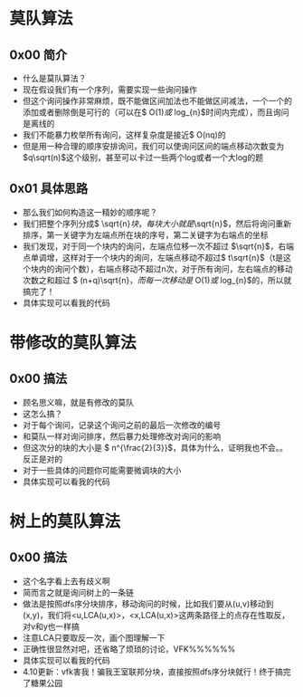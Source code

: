 # 莫队算法 #
## 0x00 简介 ##
- 什么是莫队算法？
- 现在假设我们有一个序列，需要实现一些询问操作
- 但这个询问操作非常麻烦，既不能做区间加法也不能做区间减法，一个一个的添加或者删除倒是可行的（可以在$ O\(1\)$或$ log_{n}$时间内完成），而且询问是离线的
- 我们不能暴力枚举所有询问，这样复杂度是接近$ O\(nq\)的
- 但是用一种合理的顺序安排询问，我们可以使询问区间的端点移动次数变为$q\sqrt(n)$这个级别，甚至可以卡过一些两个log或者一个大log的题

## 0x01 具体思路 ##
- 那么我们如何构造这一精妙的顺序呢？
- 我们把整个序列分成$ \sqrt{n}$块，每块大小就是$\sqrt{n}$，然后将询问重新排序，第一关键字为左端点所在块的序号，第二关键字为右端点的坐标
- 我们发现，对于同一个块内的询问，左端点位移一次不超过 $\sqrt{n}$，右端点单调增，这样对于一个块内的询问，左端点移动不超过$ t\sqrt{n}$（t是这个块内的询问个数），右端点移动不超过n次，对于所有询问，左右端点的移动次数之和超过 $ (n+q)\sqrt{n}$，而每一次移动是$ O\(1\)$或$ log_{n}$的，所以就搞完了！
- 具体实现可以看我的代码

# 带修改的莫队算法 #
## 0x00 搞法 ##
- 顾名思义嘛，就是有修改的莫队
- 这怎么搞？
- 对于每个询问，记录这个询问之前的最后一次修改的编号
- 和莫队一样对询问排序，然后暴力处理修改对询问的影响
- 但这次分的块的大小是 $ n^{\frac{2}{3}}$，具体为什么，证明我也不会。。反正是对的
- 对于一些具体的问题你可能需要微调块的大小
- 具体实现可以看我的代码

# 树上的莫队算法 #
## 0x00 搞法 ##
- 这个名字看上去有歧义啊
- 简而言之就是询问树上的一条链
- 做法是按照dfs序分块排序，移动询问的时候，比如我们要从(u,v)移动到(x,y)，我们将<u,LCA(u,x)>，<x,LCA(u,x)>这两条路径上的点存在性取反，对v和y也一样搞
- 注意LCA只要取反一次，画个图理解一下
- 正确性很显然对吧，还省略了烦琐的讨论，VFK%%%%%%
- 具体实现可以看我的代码
- 4.10更新：vfk害我！骗我王室联邦分块，直接按照dfs序分块就行！终于搞完了糖果公园



